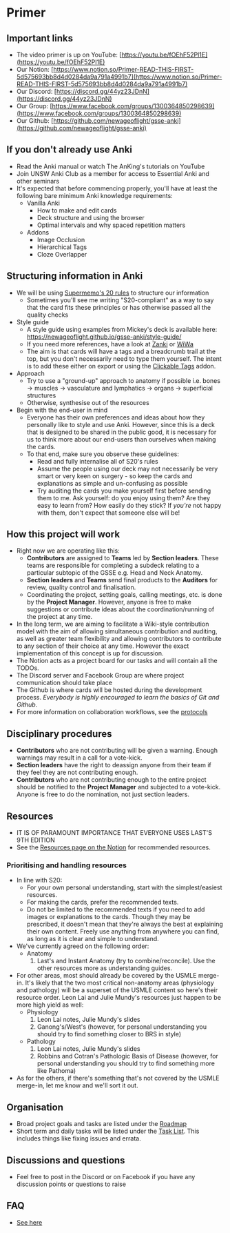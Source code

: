 # Primer

## Important links
- The video primer is up on YouTube: [https://youtu.be/fOEhF52Pl1E](https://youtu.be/fOEhF52Pl1E)
- Our Notion: [https://www.notion.so/Primer-READ-THIS-FIRST-5d575693bb8d4d0284da9a791a4991b7](https://www.notion.so/Primer-READ-THIS-FIRST-5d575693bb8d4d0284da9a791a4991b7)
- Our Discord: [https://discord.gg/44yz23JDnN](https://discord.gg/44yz23JDnN)
- Our Group: [https://www.facebook.com/groups/1300364850298639](https://www.facebook.com/groups/1300364850298639)
- Our Github: [https://github.com/newageoflight/gsse-anki](https://github.com/newageoflight/gsse-anki)

## If you don't already use Anki
- Read the Anki manual or watch The AnKing's tutorials on YouTube
- Join UNSW Anki Club as a member for access to Essential Anki and other seminars
- It's expected that before commencing properly, you'll have at least the following bare minimum Anki knowledge requirements:
    - Vanilla Anki
        - How to make and edit cards
        - Deck structure and using the browser
        - Optimal intervals and why spaced repetition matters
    - Addons
        - Image Occlusion
        - Hierarchical Tags
        - Cloze Overlapper

## Structuring information in Anki
- We will be using [Supermemo's 20 rules](https://www.notion.so/Summary-of-S20-f7a3c5fda3934e21961d6a71dcaf86e3) to structure our information
    - Sometimes you'll see me writing "S20-compliant" as a way to say that the card fits these principles or has otherwise passed all the quality checks
- Style guide
    - A style guide using examples from Mickey's deck is available here: https://newageoflight.github.io/gsse-anki/style-guide/
    - If you need more references, have a look at [Zanki](https://www.ankipalace.com/step-1-deck) or [WiWa](https://www.reddit.com/r/medicalschoolanki/comments/97ssh3/wiwa_deck_for_step_ii_ck_reupload/)
    - The aim is that cards will have a tags and a breadcrumb trail at the top, but you don't necessarily need to type them yourself. The intent is to add these either on export or using the [Clickable Tags](https://ankiweb.net/shared/info/1739176371) addon.
- Approach
    - Try to use a "ground-up" approach to anatomy if possible i.e. bones → muscles → vasculature and lymphatics → organs → superficial structures
    - Otherwise, synthesise out of the resources
- Begin with the end-user in mind
    - Everyone has their own preferences and ideas about how they personally like to style and use Anki. However, since this is a deck that is designed to be shared in the public good, it is necessary for us to think more about our end-users than ourselves when making the cards.
    - To that end, make sure you observe these guidelines:
        - Read and fully internalise all of S20's rules
        - Assume the people using our deck may not necessarily be very smart or very keen on surgery - so keep the cards and explanations as simple and un-confusing as possible
        - Try auditing the cards you make yourself first before sending them to me. Ask yourself: do you enjoy using them? Are they easy to learn from? How easily do they stick? If *you're* not happy with them, don't expect that someone else will be!

## How this project will work
- Right now we are operating like this:
    - **Contributors** are assigned to **Teams** led by **Section leaders**. These teams are responsible for completing a subdeck relating to a particular subtopic of the GSSE e.g. Head and Neck Anatomy.
    - **Section leaders** and **Teams** send final products to the **Auditors** for review, quality control and finalisation.
    - Coordinating the project, setting goals, calling meetings, etc. is done by the **Project Manager**. However, anyone is free to make suggestions or contribute ideas about the coordination/running of the project at any time.
- In the long term, we are aiming to facilitate a Wiki-style contribution model with the aim of allowing simultaneous contribution and auditing, as well as greater team flexibility and allowing contributors to contribute to any section of their choice at any time. However the exact implementation of this concept is up for discussion.
- The Notion acts as a project board for our tasks and will contain all the TODOs.
- The Discord server and Facebook Group are where project communication should take place
- The Github is where cards will be hosted during the development process. *Everybody is highly encouraged to learn the basics of Git and Github*.
- For more information on collaboration workflows, see the [protocols](./CONTRIBUTING.md)

## Disciplinary procedures
- **Contributors** who are not contributing will be given a warning. Enough warnings may result in a call for a vote-kick.
- **Section leaders** have the right to deassign anyone from their team if they feel they are not contributing enough.
- **Contributors** who are not contributing enough to the entire project should be notified to the **Project Manager** and subjected to a vote-kick. Anyone is free to do the nomination, not just section leaders.

## Resources
- IT IS OF PARAMOUNT IMPORTANCE THAT EVERYONE USES LAST'S 9TH EDITION
- See the [Resources page on the Notion](https://www.notion.so/4806c46fbd5c414fbddb0bdd1190e2cb?v=7a49161c5eb64e689d832205365e1517) for recommended resources.

### Prioritising and handling resources
- In line with S20:
    - For your own personal understanding, start with the simplest/easiest resources.
    - For making the cards, prefer the recommended texts.
    - Do not be limited to the recommended texts if you need to add images or explanations to the cards. Though they may be prescribed, it doesn't mean that they're always the best at explaining their own content. Freely use anything from anywhere you can find, as long as it is clear and simple to understand.
- We've currently agreed on the following order:
    - Anatomy
        1. Last's and Instant Anatomy (try to combine/reconcile). Use the other resources more as understanding guides.
- For other areas, most should already be covered by the USMLE merge-in. It's likely that the two most critical non-anatomy areas (physiology and pathology) will be a superset of the USMLE content so here's their resource order. Leon Lai and Julie Mundy's resources just happen to be more high yield as well:
    - Physiology
        1. Leon Lai notes, Julie Mundy's slides
        3. Ganong's/West's (however, for personal understanding you should try to find something closer to BRS in style)
    - Pathology
        1. Leon Lai notes, Julie Mundy's slides
        3. Robbins and Cotran's Pathologic Basis of Disease (however, for personal understanding you should try to find something more like Pathoma)
- As for the others, if there's something that's not covered by the USMLE merge-in, let me know and we'll sort it out.

## Organisation
- Broad project goals and tasks are listed under the [Roadmap](https://www.notion.so/0293564848c24d7bb1224cc7665d8ebd?v=e00f137ac5b74b52a7d417a14e642f03)
- Short term and daily tasks will be listed under the [Task List](https://www.notion.so/c1ca86a78f4641c7931794a5992536f2?v=80471d32cf8f410095f980581752fd52). This includes things like fixing issues and errata.

## Discussions and questions
- Feel free to post in the Discord or on Facebook if you have any discussion points or questions to raise

## FAQ
- [See here](./faq.md)
